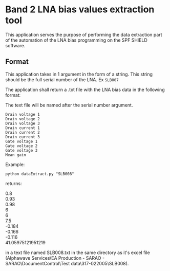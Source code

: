 # Band 2 LNA bias values extraction tool

This application serves the purpose of performing the data extraction part of the automation of the LNA bias programming on the SPF SHIELD software.

## Format

This application takes in 1 argument in the form of a string. This string should be the full serial number of the LNA. Ex `SLB007`

The application shall return a .txt file with the LNA bias data in the following format:

The text file will be named after the serial number argument.

```
Drain voltage 1
Drain voltage 2
Drain voltage 3
Drain current 1
Drain current 2
Drain current 3
Gate voltage 1
Gate voltage 2
Gate voltage 3
Mean gain
```

Example:

`python dataExtract.py "SLB008"`

returns:

0.8     
0.93    
0.98    
6   
6   
7.5     
-0.184  
-0.166  
-0.116  
41.05975121951219   

in a text file named SLB008.txt in the same directory as it's excel file (Alphawave Services\EA Production - SARAO - SARAO\DocumentControl\Test data\317-022005\SLB008).